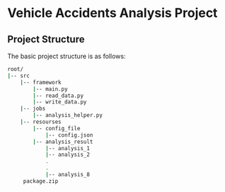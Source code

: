 # Vehicle Accidents Analysis Project

## Project Structure

The basic project structure is as follows:

```bash
root/
|-- src
    |-- framework
        |-- main.py
        |-- read_data.py
        |-- write_data.py
    |-- jobs
        |-- analysis_helper.py
    |-- resourses
        |-- config_file
            |-- config.json
        |-- analysis_result
            |-- analysis_1
            |-- analysis_2
            .
            .
            |-- analysis_8
     package.zip
```     
     

